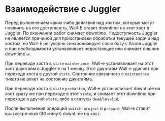 # Взаимодействие с Juggler

Перед выполнением каких-либо действий над хостом, которые могут повлиять на его доступность, Wall-E ставит downtime на этот хост в Juggler. По окончании работ снимает downtime. Недоступность Juggler не является причиной для приостановки обработки текущей задачи над хостом, но Wall-E регулярно синхронизирует свою базу с базой Juggler и при необходимости устанавливает недостающие или снимает лишние downtime'ы.

При переводе хоста в `state` `maintenance`, Wall-e устанавливает на этот хост даунтайм в Juggler'е на 1 месяц. Этот даунтайм Wall-e удаляет при переходе хоста в другой `state`. Состояние связанного с `maintenance` тикета не влиет на состояние даунтайма.

При переводе хоста в `state` `probation`, Wall-e устанавливает downtime на хост сразу же при переходе в этот `state`, и снимает этот downtime при переходе в другой `state`, либо в статусы `dead`/`invalid`;

После выполнения операций `switch-project` и `prepare`, Wall-e ставит краткосрочный (30 минут) downtime на хост.
